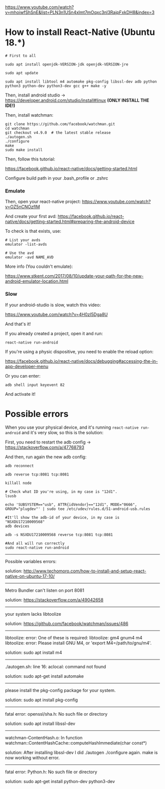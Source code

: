 https://www.youtube.com/watch?v=mhoiwfShSnE&list=PLN3n1USn4xlmt7mOqxc3nl3RajpFxkDH8&index=3

# How to install React-Native (Ubuntu 18.*)

```
# First to all

sudo apt install openjdk-VERSION-jdk openjdk-VERSION-jre

sudo apt update

sudo apt install libtool m4 automake pkg-config libssl-dev adb python python3 python-dev python3-dev gcc g++ make -y
```

Then, install android studio -> https://developer.android.com/studio/install#linux **(ONLY INSTALL THE IDE!)**

Then, install watchman:

```
git clone https://github.com/facebook/watchman.git
cd watchman
git checkout v4.9.0  # the latest stable release
./autogen.sh
./configure
make
sudo make install
```

Then, follow this tutorial:

https://facebook.github.io/react-native/docs/getting-started.html

Configure build path in your .bash_profile or .zshrc

### Emulate

Then, open your react-native project: https://www.youtube.com/watch?v=OZ5nCNOzflM

And create your first avd: https://facebook.github.io/react-native/docs/getting-started.html#preparing-the-android-device

To check is that exists, use:

```
# List your avds
emulator -list-avds

# Use the avd
emulator -avd NAME_AVD
```

More info (You couldn't emulate):

https://www.stkent.com/2017/08/10/update-your-path-for-the-new-android-emulator-location.html

### Slow

If your android-studio is slow, watch this video:

https://www.youtube.com/watch?v=4H0zI5Dga8U

And that's it!

If you already created a project, open it and run:

```
react-native run-android
```

If you're using a physic dispositive, you need to enable the reload option:

https://facebook.github.io/react-native/docs/debugging#accessing-the-in-app-developer-menu

Or you can enter:

```
adb shell input keyevent 82
```

And activate it!

# Possible errors

When you use your physical device, and it's running `react-native run-android` and it's very slow, so this is the solution:

First, you need to restart the adb config -> https://stackoverflow.com/a/47768793

And then, run again the new adb config:

```
adb reconnect

adb reverse tcp:8081 tcp:8081

killall node

# Check what ID you're using, in my case is "12d1".
lsusb

echo 'SUBSYSTEM=="usb", ATTR{idVendor}=="12d1", MODE="0666", GROUP="plugdev"' | sudo tee /etc/udev/rules.d/51-android-usb.rules

#It'll show the adb-id of your device, in my case is "NSXDU17210009568"
adb devices

adb -s NSXDU17210009568 reverse tcp:8081 tcp:8081

#And all will run correctly
sudo react-native run-android
```
---

Possible variables errors: 

solution: http://www.techomoro.com/how-to-install-and-setup-react-native-on-ubuntu-17-10/

---

Metro Bundler can't listen on port 8081

solution: https://stackoverflow.com/a/49042658

---

your system lacks libtoolize

solution: https://github.com/facebook/watchman/issues/486

---
       
libtoolize:   error: One of these is required:
libtoolize:                 gm4 gnum4 m4
libtoolize:   error: Please install GNU M4, or 'export M4=/path/to/gnu/m4'.

solution: sudo apt install m4

---

./autogen.sh: line 16: aclocal: command not found

solution: sudo apt-get install automake

---

please install the pkg-config package for your system.

solution: sudo apt install pkg-config

---

fatal error: openssl/sha.h: No such file or directory

solution: sudo apt install libssl-dev

---

watchman-ContentHash.o: In function watchman::ContentHashCache::computeHashImmediate(char const*)

solution: After installing libssl-dev I did ./autogen ./configure again. make is now working without error.

---

fatal error: Python.h: No such file or directory

solution: sudo apt-get install python-dev python3-dev

